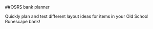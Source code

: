 ##OSRS bank planner

Quickly plan and test different layout ideas for items in your Old School Runescape bank!
